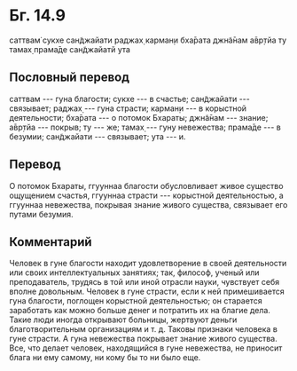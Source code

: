 # Бг. 14.9
саттвам̇ сукхе сан̃джайати
раджах̣ карман̣и бха̄рата
джн̃а̄нам а̄вр̣тйа ту тамах̣
прама̄де сан̃джайатй ута
## Пословный перевод

саттвам --- гуна благости; сукхе --- в счастье; сан̃джайати ---
связывает; раджах̣ --- гуна страсти; карман̣и --- в корыстной
деятельности; бха̄рата --- о потомок Бхараты; джн̃а̄нам --- знание; а̄вр̣тйа
--- покрыв; ту --- же; тамах̣ --- гун̣у невежества; прама̄де --- в безумии;
сан̃джайати --- связывает; ута --- и.

## Перевод

О потомок Бхараты, ггууннаа благости обусловливает живое существо
ощущением счастья, ггууннаа страсти --- корыстной деятельностью, а
ггууннаа невежества, покрывая знание живого существа, связывает его
путами безумия.

## Комментарий

Человек в гуне благости находит удовлетворение в своей деятельности или
своих интеллектуальных занятиях; так, философ, ученый или преподаватель,
трудясь в той или иной отрасли науки, чувствует себя вполне довольным.
Человек в гуне страсти, если к ней примешивается гуна благости, поглощен
корыстной деятельностью; он старается заработать как можно больше денег
и потратить их на благие дела. Такие люди иногда открывают больницы,
жертвуют деньги благотворительным организациям и т. д. Таковы признаки
человека в гуне страсти. А гуна невежества покрывает знание живого
существа. Все, что делает человек, находящийся в гуне невежества, не
приносит блага ни ему самому, ни кому бы то ни было еще.
